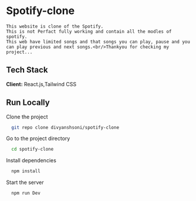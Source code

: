 # Spotify-clone
    This website is clone of the Spotify. 
    This is not Perfact fully working and contain all the modles of spotify. 
    This web have limited songs and that songs you can play, pause and you can play previous and next songs.<br/>Thankyou for checking my project... 

## Tech Stack

**Client:** React.js,Tailwind CSS


## Run Locally

Clone the project

```bash
  git repo clone divyanshsoni/spotify-clone
```

Go to the project directory

```bash
  cd spotify-clone
```

Install dependencies

```bash
  npm install
```

Start the server

```bash
  npm run Dev
```

        
    
